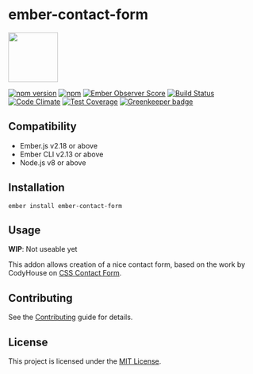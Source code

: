 ember-contact-form
==============================================================================

<a href="https://shipshape.io/"><img src="http://i.imgur.com/KVqNjgO.png" width="100" height="100"/></a>

[![npm version](https://badge.fury.io/js/ember-contact-form.svg)](http://badge.fury.io/js/ember-contact-form)
[![npm](https://img.shields.io/npm/dm/ember-contact-form.svg)]()
[![Ember Observer Score](http://emberobserver.com/badges/ember-contact-form.svg)](http://emberobserver.com/addons/ember-contact-form)
[![Build Status](https://travis-ci.org/shipshapecode/ember-contact-form.svg)](https://travis-ci.org/shipshapecode/ember-contact-form)
[![Code Climate](https://codeclimate.com/github/shipshapecode/ember-contact-form/badges/gpa.svg)](https://codeclimate.com/github/shipshapecode/ember-contact-form)
[![Test Coverage](https://codeclimate.com/github/shipshapecode/ember-contact-form/badges/coverage.svg)](https://codeclimate.com/github/shipshapecode/ember-contact-form/coverage) [![Greenkeeper badge](https://badges.greenkeeper.io/shipshapecode/ember-contact-form.svg)](https://greenkeeper.io/)

Compatibility
------------------------------------------------------------------------------

* Ember.js v2.18 or above
* Ember CLI v2.13 or above
* Node.js v8 or above


Installation
------------------------------------------------------------------------------

```
ember install ember-contact-form
```


Usage
------------------------------------------------------------------------------

**WIP**: Not useable yet

This addon allows creation of a nice contact form, based on the work by CodyHouse on [CSS Contact Form](https://codyhouse.co/gem/css-contact-form/).

Contributing
------------------------------------------------------------------------------

See the [Contributing](CONTRIBUTING.md) guide for details.


License
------------------------------------------------------------------------------

This project is licensed under the [MIT License](LICENSE.md).
